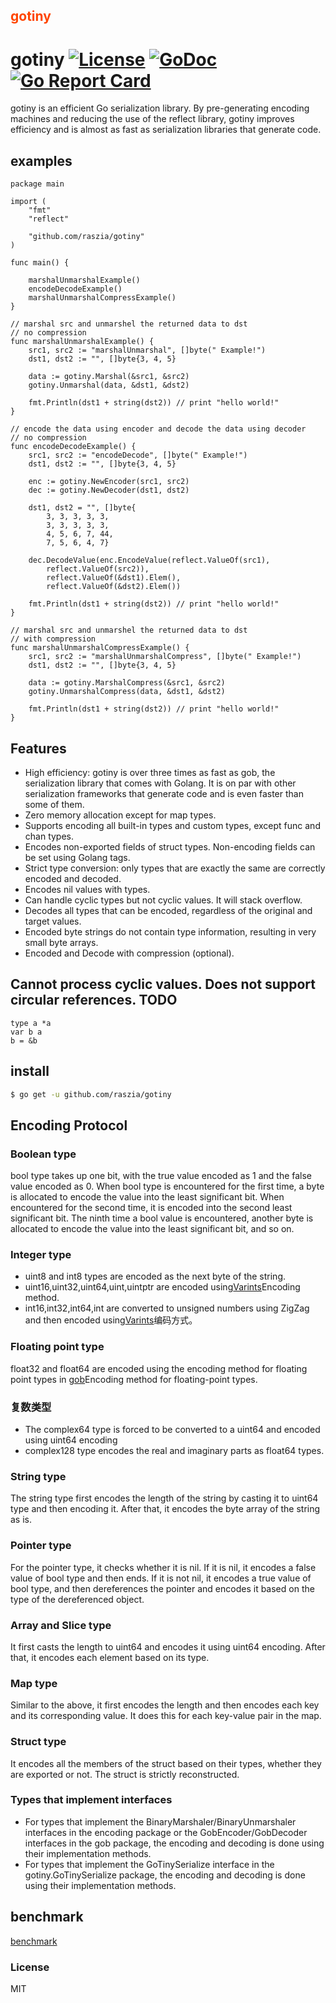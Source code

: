 ## <font color="#FF4500" >gotiny</font>


# gotiny   [![License][license-img]][license-url] [![GoDoc][doc-img]][doc-url] [![Go Report Card](https://goreportcard.com/badge/github.com/raszia/gotiny)](https://goreportcard.com/report/github.com/raszia/gotiny)
gotiny is an efficient Go serialization library. By pre-generating encoding machines and reducing the use of the reflect library, gotiny improves efficiency and is almost as fast as serialization libraries that generate code.
## examples
	package main

	import (
		"fmt"
		"reflect"

		"github.com/raszia/gotiny"
	)

	func main() {

		marshalUnmarshalExample()
		encodeDecodeExample()
		marshalUnmarshalCompressExample()
	}

	// marshal src and unmarshel the returned data to dst
	// no compression
	func marshalUnmarshalExample() {
		src1, src2 := "marshalUnmarshal", []byte(" Example!")
		dst1, dst2 := "", []byte{3, 4, 5}

		data := gotiny.Marshal(&src1, &src2)
		gotiny.Unmarshal(data, &dst1, &dst2)

		fmt.Println(dst1 + string(dst2)) // print "hello world!"
	}

	// encode the data using encoder and decode the data using decoder
	// no compression
	func encodeDecodeExample() {
		src1, src2 := "encodeDecode", []byte(" Example!")
		dst1, dst2 := "", []byte{3, 4, 5}

		enc := gotiny.NewEncoder(src1, src2)
		dec := gotiny.NewDecoder(dst1, dst2)

		dst1, dst2 = "", []byte{
			3, 3, 3, 3, 3,
			3, 3, 3, 3, 3,
			4, 5, 6, 7, 44,
			7, 5, 6, 4, 7}

		dec.DecodeValue(enc.EncodeValue(reflect.ValueOf(src1),
			reflect.ValueOf(src2)),
			reflect.ValueOf(&dst1).Elem(),
			reflect.ValueOf(&dst2).Elem())

		fmt.Println(dst1 + string(dst2)) // print "hello world!"
	}

	// marshal src and unmarshel the returned data to dst
	// with compression
	func marshalUnmarshalCompressExample() {
		src1, src2 := "marshalUnmarshalCompress", []byte(" Example!")
		dst1, dst2 := "", []byte{3, 4, 5}

		data := gotiny.MarshalCompress(&src1, &src2)
		gotiny.UnmarshalCompress(data, &dst1, &dst2)

		fmt.Println(dst1 + string(dst2)) // print "hello world!"
	}


## Features
-   High efficiency: gotiny is over three times as fast as gob, the serialization library that comes with Golang. It is on par with other serialization frameworks that generate code and is even faster than some of them.
-   Zero memory allocation except for map types.
-   Supports encoding all built-in types and custom types, except func and chan types.
-   Encodes non-exported fields of struct types. Non-encoding fields can be set using Golang tags.
-   Strict type conversion: only types that are exactly the same are correctly encoded and decoded.
-   Encodes nil values with types.
-   Can handle cyclic types but not cyclic values. It will stack overflow.
-   Decodes all types that can be encoded, regardless of the original and target values.
-   Encoded byte strings do not contain type information, resulting in very small byte arrays.
-   Encoded and Decode with compression (optional).
## Cannot process cyclic values. Does not support circular references. TODO
	type a *a
	var b a
	b = &b

## install
```bash
$ go get -u github.com/raszia/gotiny
```

## Encoding Protocol
### Boolean type
bool type takes up one bit, with the true value encoded as 1 and the false value encoded as 0. When bool type is encountered for the first time, a byte is allocated to encode the value into the least significant bit. When encountered for the second time, it is encoded into the second least significant bit. The ninth time a bool value is encountered, another byte is allocated to encode the value into the least significant bit, and so on.
### Integer type
-   uint8 and int8 types are encoded as the next byte of the string.
- uint16,uint32,uint64,uint,uintptr are encoded using[Varints](https://developers.google.com/protocol-buffers/docs/encoding#varints)Encoding method.
- int16,int32,int64,int are converted to unsigned numbers using ZigZag and then encoded using[Varints](https://developers.google.com/protocol-buffers/docs/encoding#varints)编码方式。

### Floating point type
float32 and float64 are encoded using the encoding method for floating point types in [gob](https://golang.org/pkg/encoding/gob/)Encoding method for floating-point types.
### 复数类型
- The complex64 type is forced to be converted to a uint64 and encoded using uint64 encoding
- complex128 type encodes the real and imaginary parts as float64 types.

### String type
The string type first encodes the length of the string by casting it to uint64 type and then encoding it. After that, it encodes the byte array of the string as is.
### Pointer type
For the pointer type, it checks whether it is nil. If it is nil, it encodes a false value of bool type and then ends. If it is not nil, it encodes a true value of bool type, and then dereferences the pointer and encodes it based on the type of the dereferenced object.
### Array and Slice type
It first casts the length to uint64 and encodes it using uint64 encoding. After that, it encodes each element based on its type.
### Map type
Similar to the above, it first encodes the length and then encodes each key and its corresponding value. It does this for each key-value pair in the map.
### Struct type
It encodes all the members of the struct based on their types, whether they are exported or not. The struct is strictly reconstructed.
### Types that implement interfaces
- For types that implement the BinaryMarshaler/BinaryUnmarshaler interfaces in the encoding package or the GobEncoder/GobDecoder interfaces in the gob package, the encoding and decoding is done using their implementation methods.
- For types that implement the GoTinySerialize interface in the gotiny.GoTinySerialize package, the encoding and decoding is done using their implementation methods.

## benchmark
[benchmark](https://github.com/niubaoshu/go_serialization_benchmarks)


### License
MIT

[license-img]: http://img.shields.io/badge/license-MIT-green.svg?style=flat-square
[license-url]: http://opensource.org/licenses/MIT
[doc-img]: http://img.shields.io/badge/GoDoc-reference-blue.svg?style=flat-square
[doc-url]: https://godoc.org/github.com/raszia/gotiny
